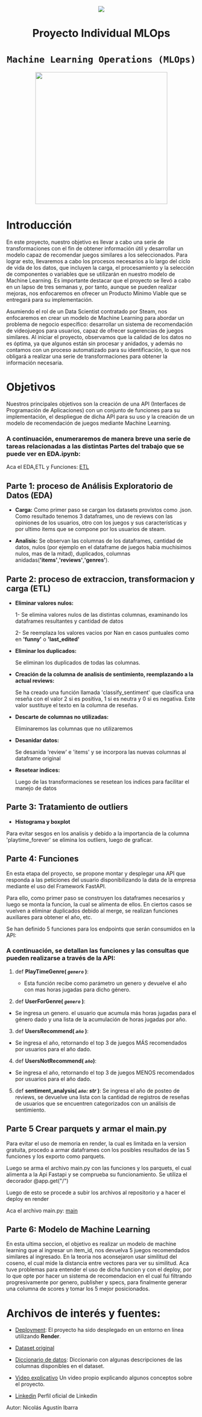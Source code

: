 <p align=center><img src=https://d31uz8lwfmyn8g.cloudfront.net/Assets/logo-henry-white-lg.png><p> 

# <h1 align=center> **Proyecto Individual MLOps** </h1>

# <h1 align=center>**`Machine Learning Operations (MLOps)`**</h1>
<p align="center">
<img src="./_src/images/img_1.png"  height=350>
</p>

# **Introducción**

En este proyecto, nuestro objetivo es llevar a cabo una serie de transformaciones con el fin de obtener información útil y desarrollar un modelo capaz de recomendar juegos similares a los seleccionados. Para lograr esto, llevaremos a cabo los procesos necesarios a lo largo del ciclo de vida de los datos, que incluyen la carga, el procesamiento y la selección de componentes o variables que se utilizarán en nuestro modelo de Machine Learning. Es importante destacar que el proyecto se llevó a cabo en un lapso de tres semanas y, por tanto, aunque se pueden realizar mejoras, nos enfocaremos en ofrecer un Producto Mínimo Viable que se entregará para su implementación.

Asumiendo el rol de un Data Scientist contratado por Steam, nos enfocaremos en crear un modelo de Machine Learning para abordar un problema de negocio específico: desarrollar un sistema de recomendación de videojuegos para usuarios, capaz de ofrecer sugerencias de juegos similares. Al iniciar el proyecto, observamos que la calidad de los datos no es óptima, ya que algunos están sin procesar y anidados, y además no contamos con un proceso automatizado para su identificación, lo que nos obligará a realizar una serie de transformaciones para obtener la información necesaria.

# **Objetivos**

Nuestros principales objetivos son la creación de una API (Interfaces de Programación de Aplicaciones) con un conjunto de funciones para su implementación, el despliegue de dicha API para su uso y la creación de un modelo de recomendación de juegos mediante Machine Learning.


### A continuación, enumeraremos de manera breve una serie de tareas relacionadas a las distintas Partes del trabajo que se puede ver en EDA.ipynb:

Aca el EDA,ETL y Funciones: [ETL](https://github.com/nicovid-ibarra/Proyecto-Individual-PI_ML_OPS/blob/master/EDA.ipynb)


## Parte 1: proceso de Análisis Exploratorio de Datos (EDA)


+ **Carga:** Como primer paso se cargan los datasets provistos como .json. Como resultado tenemos 3 dataframes, uno de reviews con las opiniones de los usuarios, otro con los juegos y sus características y por ultimo items que se compone por los usuarios de steam.

+ **Analisis:** Se observan las columnas de los dataframes, cantidad de datos, nulos (por ejemplo en el dataframe de juegos habia muchisimos nulos, mas de la mitad), duplicados, columnas anidadas(**'items'**,**'reviews'**,**'genres'**).

## Parte 2: proceso de extraccion, transformacion y carga (ETL)

+ **Eliminar valores nulos:**

  1- Se elimina valores nulos de las distintas columnas, examinando los dataframes resultantes y cantidad de datos
  
  2- Se reemplaza los valores vacios por Nan en casos puntuales como en **'funny'** o **'last_edited'**

  
+ **Eliminar los duplicados:**

  Se eliminan los duplicados de todas las columnas.

+ **Creación de la columna de analisis de sentimiento, reemplazando a la actual reviews:**

  Se ha creado una función llamada 'classify_sentiment' que clasifica una reseña con el valor 2 si es positiva, 1 si es neutra y 0 si es negativa. Este valor sustituye el texto en la columna de reseñas.

+ **Descarte de columnas no utilizadas:**

  Eliminaremos las columnas que no utilizaremos

+ **Desanidar datos:**

  Se desanida 'review' e 'items' y se incorpora las nuevas columnas al dataframe original

+ **Resetear indices:**

  Luego de las transformaciones se resetean los indices para facilitar el manejo de datos


## Parte 3: Tratamiento de outliers

+ **Histograma y boxplot**

 Para evitar sesgos en los analisis y debido a la importancia de la columna 'playtime_forever' se elimina los outliers, luego de graficar.

## Parte 4: Funciones

En esta etapa del proyecto, se propone montar y desplegar una API que responda a las peticiones del usuario disponibilizando la data de la empresa mediante el uso
del Framework FastAPI.

Para ello, como primer paso se construyen los dataframes necesarios y luego se monta la funcion, la cual se alimenta de ellos. 
En ciertos casos se vuelven a eliminar duplicados debido al merge, se realizan funciones auxiliares para obtener el año, etc.

Se han definido 5 funciones para los endpoints que serán consumidos en la API:

### A continuación, se detallan las funciones y las consultas que pueden realizarse a través de la API:

1. def **PlayTimeGenre( *`genero`* )**:
   + Esta función recibe como parámetro un genero y devuelve el año con mas horas jugadas para dicho género.
  

 2. def **UserForGenre( *`genero`* )**:
   + Se ingresa un genero. el usuario que acumula más horas jugadas para el género dado y una lista de la acumulación de horas jugadas por año.


 3. def **UsersRecommend( *`año`* )**:
   + Se ingresa el año, retornando el top 3 de juegos MÁS recomendados por usuarios para el año dado.

 4. def **UsersNotRecommend( *`año`*)**:
   + Se ingresa el año, retornando el top 3 de juegos MENOS recomendados por usuarios para el año dado.

 5. def **sentiment_analysis( *`año`: str* )**:
   Se ingresa el año de posteo de reviews, se devuelve una lista con la cantidad de registros de reseñas de usuarios que se encuentren categorizados con un análisis de sentimiento.

 

## Parte 5 Crear parquets y armar el main.py

Para evitar el uso de memoria en render, la cual es limitada en la version gratuita, procedo a armar dataframes con los posibles resultados de las 5 funciones y los exporto como parquets.

Luego se arma el archivo main.py con las funciones y los parquets, el cual alimenta a la Api Fastapi y se comprueba su funcionamiento. Se utiliza el decorador @app.get("/")

Luego de esto se procede a subir los archivos al repositorio y a hacer el deploy en render

Aca el archivo main.py: [main](https://github.com/nicovid-ibarra/Proyecto-Individual-PI_ML_OPS/blob/master/main.py)

## Parte 6: Modelo de Machine Learning

En esta ultima seccion, el objetivo es realizar un modelo de machine learning que al ingresar un item_id, nos devuelva 5 juegos recomendados similares al ingresado. En la teoria nos aconsejaron usar similitud del coseno, el cual mide la distancia entre vectores para ver su similitud. Aca tuve problemas para entender el uso de dicha funcion y con el deploy, por lo que opte por hacer un sistema de recomendacion en el cual fui filtrando progresivamente por genero, publisher y specs, para finalmente generar una columna de scores y tomar los 5 mejor posicionados.

# **Archivos de interés y fuentes:**

+ [Deployment](https://steam-deploy-ot9e.onrender.com/docs): El proyecto ha sido desplegado en un entorno en línea utilizando **Render**.

+ [Dataset original](https://drive.google.com/drive/folders/1HqBG2-sUkz_R3h1dZU5F2uAzpRn7BSpj)

+ [Diccionario de datos](https://drive.google.com/drive/folders/1HqBG2-sUkz_R3h1dZU5F2uAzpRn7BSpj): Diccionario con algunas descripciones de las columnas disponibles en el dataset.

+ [Video explicativo](https://www.youtube.com/watch?v=6X3lFgMQs54) Un video propio explicando algunos conceptos sobre el proyecto.

+ [Linkedin](https://www.linkedin.com/in/nicovid-ibarra/) Perfil oficial de Linkedin


Autor: Nicolás Agustín Ibarra
